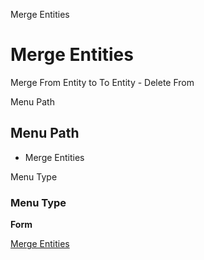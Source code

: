 
Merge Entities
# Merge Entities


Merge From Entity to To Entity - Delete From

Menu Path
## Menu Path



- Merge Entities

Menu Type
### Menu Type

**Form**


[Merge Entities](../../functional-guide/form/form-merge-entities.md)